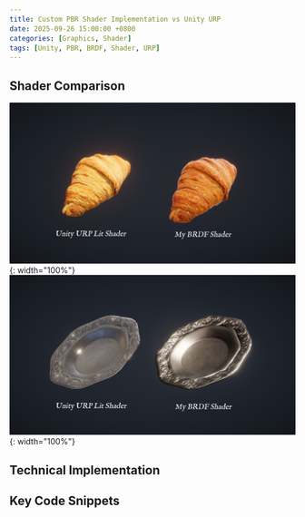 ```yaml
---
title: Custom PBR Shader Implementation vs Unity URP
date: 2025-09-26 15:00:00 +0800
categories: [Graphics, Shader]
tags: [Unity, PBR, BRDF, Shader, URP]
---
```


## Shader Comparison
![Croissant](/post-img/implementing-custom-brdf-shader/BRDF1.png){: width="100%"} <br />
![Metal Plate](/post-img/implementing-custom-brdf-shader/BRDF2.png){: width="100%"} <br />

## Technical Implementation

## Key Code Snippets

